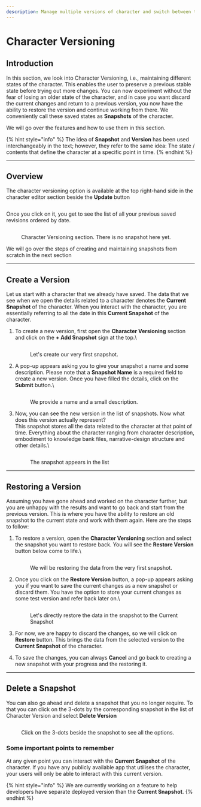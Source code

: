 ```yaml
---
description: Manage multiple versions of character and switch between them as required.
---
```


# Character Versioning

## Introduction

In this section, we look into Character Versioning, i.e., maintaining different states of the character. This enables the user to preserve a previous stable state before trying out more changes. You can now experiment without the fear of losing an older state of the character, and in case you want discard the current changes and return to a previous version, you now have the ability to restore the version and continue working from there. We conveniently call these saved states as **Snapshots** of the character.

We will go over the features and how to use them in this section.

{% hint style="info" %}
The idea of **Snapshot** and **Version** has been used interchangeably in the text; however, they refer to the same idea: The state / contents that define the character at a specific point in time.
{% endhint %}

***

## Overview

The character versioning option is available at the top right-hand side in the character editor section beside the **Update** button

<figure><img src="../../.gitbook/assets/cv-1 (1).png" alt=""><figcaption></figcaption></figure>

Once you click on it, you get to see the list of all your previous saved revisions ordered by date.

<figure><img src="../../.gitbook/assets/2 (1).png" alt=""><figcaption><p>Character Versioning section. There is no snapshot here yet.</p></figcaption></figure>

We will go over the steps of creating and maintaining snapshots from scratch in the next section

***

## Create a Version

Let us start with a character that we already have saved. The data that we see when we open the details related to a character denotes the **Current Snapshot** of the character. When you interact with the character, you are essentially referring to all the date in this **Current Snapshot** of the character.

1.  To create a new version, first open the **Character Versioning** section and click on the **+ Add Snapshot** sign at the top.\


    <figure><img src="../../.gitbook/assets/cv-3.png" alt=""><figcaption><p>Let's create our very first snapshot.</p></figcaption></figure>
2.  A pop-up appears asking you to give your snapshot a name and some description. Please note that a **Snapshot Name** is a required field to create a new version. Once you have filled the details, click on the **Submit** button.\


    <figure><img src="../../.gitbook/assets/cv-4.png" alt=""><figcaption><p>We provide a name and a small description.</p></figcaption></figure>
3.  Now, you can see the new version in the list of snapshots. Now what does this version actually represent?\
    This snapshot stores all the data related to the character at that point of time. Everything about the character ranging from character description, embodiment to knowledge bank files, narrative-design structure and other details.\


    <figure><img src="../../.gitbook/assets/cv-5.png" alt=""><figcaption><p>The snapshot appears in the list</p></figcaption></figure>

***

## Restoring a Version

Assuming you have gone ahead and worked on the character further, but you are unhappy with the results and want to go back and start from the previous version. This is where you have the ability to restore an old snapshot to the current state and work with them again. Here are the steps to follow:

1.  To restore a version, open the **Character Versioning** section and select the snapshot you want to restore back. You will see the **Restore Version** button below come to life.\


    <figure><img src="../../.gitbook/assets/cv-6.png" alt=""><figcaption><p>We will be restoring the data from the very first snapshot.</p></figcaption></figure>
2.  Once you click on the **Restore Version** button, a pop-up appears asking you if you want to save the current changes as a new snapshot or discard them. You have the option to store your current changes as some test version and refer back later on.\


    <figure><img src="../../.gitbook/assets/cv-7.png" alt=""><figcaption><p>Let's directly restore the data in the snapshot to the Current Snapshot</p></figcaption></figure>
3. For now, we are happy to discard the changes, so we will click on **Restore** button. This brings the data from the selected version to the **Current Snapshot** of the character.
4. To save the changes, you can always **Cancel** and go back to creating a new snapshot with your progress and the restoring it.

***

## Delete a Snapshot

You can also go ahead and delete a snapshot that you no longer require. To that you can click on the 3-dots by the corresponding snapshot in the list of Character Version and select **Delete Version**



<figure><img src="../../.gitbook/assets/8.png" alt=""><figcaption><p>Click on the 3-dots beside the snapshot to see all the options.</p></figcaption></figure>

### Some important points to remember

At any given point you can interact with the **Current Snapshot** of the character. If you have any publicly available app that utilises the character, your users will only be able to interact with this current version.

{% hint style="info" %}
We are currently working on a feature to help developers have separate deployed version than the **Current Snapshot**.
{% endhint %}

